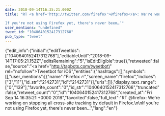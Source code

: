 ```yaml
---
date: 2018-09-14T16:35:21.000Z
title: "RT <a href='http://twitter.com/firefox'>@firefox</a>: We're working on stopping all cross-site tracking by default in Firefox.

If you're not using Firefox yet, there's never been…″"
user_mentions: "undefined"
tweet_id: "1040640152417312768"
pub_type: "tweet"
---
```

{"edit_info":{"initial":{"editTweetIds":["1040640152417312768"],"editableUntil":"2018-09-14T17:05:21.152Z","editsRemaining":"5","isEditEligible":true}},"retweeted":false,"source":"<a href=\"http://tapbots.com/tweetbot\" rel=\"nofollow\">Tweetbot for iΟS</a>","entities":{"hashtags":[],"symbols":[],"user_mentions":[{"name":"Firefox 🔥","screen_name":"firefox","indices":["3","11"],"id_str":"2142731","id":"2142731"}],"urls":[]},"display_text_range":["0","139"],"favorite_count":"0","id_str":"1040640152417312768","truncated":false,"retweet_count":"0","id":"1040640152417312768","created_at":"Fri Sep 14 16:35:21 +0000 2018","favorited":false,"full_text":"RT @firefox: We're working on stopping all cross-site tracking by default in Firefox.\n\nIf you're not using Firefox yet, there's never been…","lang":"en"}
